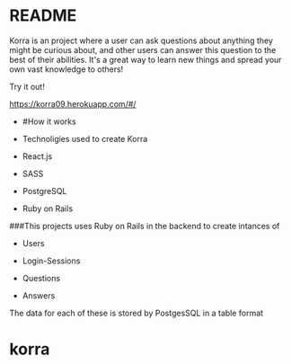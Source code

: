 # README
 Korra is an project where a user can ask questions about anything they might be curious about, and other users
can answer this question to the best of their abilities. It's a great way to learn new things and spread your own vast knowledge to others!

Try it out! 

https://korra09.herokuapp.com/#/

* #How it works

* Technoligies used to create Korra

* React.js

* SASS

* PostgreSQL

* Ruby on Rails

###This projects uses Ruby on Rails in the backend to create intances of

* Users 

* Login-Sessions

* Questions

* Answers

The data for each of these is stored by PostgesSQL in a table format

# korra
